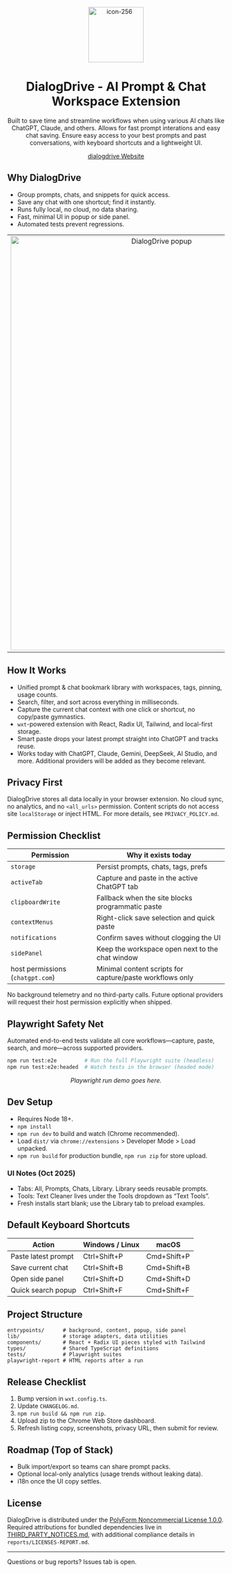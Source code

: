 <p align="center">
  <img width="128" height="128" alt="icon-256" src="https://github.com/user-attachments/assets/85d4c29f-d78e-443c-baf1-2b3fc0a0afde" />
</p>
<h1 align="center">DialogDrive - AI Prompt & Chat Workspace Extension</h1>

<p align="center">
  Built to save time and streamline workflows when using various AI chats like ChatGPT, Claude, and others. Allows for fast prompt interations and easy chat saving. Ensure easy access to your best prompts and past conversations, with keyboard shortcuts and a lightweight UI.
</p>
<p align="center">
  <a href="https://dialogdrive.eidheim.org/">dialogdrive Website</a>
</p>

## Why DialogDrive

- Group prompts, chats, and snippets for quick access.
- Save any chat with one shortcut; find it instantly.
- Runs fully local, no cloud, no data sharing.
- Fast, minimal UI in popup or side panel.
- Automated tests prevent regressions.

<table>
  <tr>
    <td align="center" width="50%">
      <img width="683" height="957" alt="DialogDrive popup" src="https://github.com/user-attachments/assets/31906a60-a3bb-47a7-b68d-e7d00d53dba6" />
    </td>
    <td align="center" width="50%">
      <img alt="DialogDrive side panel" src="https://github.com/user-attachments/assets/ada94d43-6239-4c78-9551-bd56fa721d05" width="100%" />
    </td>
  </tr>
</table>

## How It Works

- Unified prompt & chat bookmark library with workspaces, tags, pinning, usage counts.
- Search, filter, and sort across everything in milliseconds.
- Capture the current chat context with one click or shortcut, no copy/paste gymnastics.
- `wxt`-powered extension with React, Radix UI, Tailwind, and local-first storage.
- Smart paste drops your latest prompt straight into ChatGPT and tracks reuse.
- Works today with ChatGPT, Claude, Gemini, DeepSeek, AI Studio, and more. Additional providers will be added as they become relevant.

## Privacy First

DialogDrive stores all data locally in your browser extension. No cloud sync, no analytics, and no `<all_urls>` permission. Content scripts do not access site `localStorage` or inject HTML. For more details, see `PRIVACY_POLICY.md`.

## Permission Checklist

| Permission                       | Why it exists today                                            |
| -------------------------------- | -------------------------------------------------------------- |
| `storage`                        | Persist prompts, chats, tags, prefs                            |
| `activeTab`                      | Capture and paste in the active ChatGPT tab                    |
| `clipboardWrite`                 | Fallback when the site blocks programmatic paste               |
| `contextMenus`                   | Right-click save selection and quick paste                     |
| `notifications`                  | Confirm saves without clogging the UI                          |
| `sidePanel`                      | Keep the workspace open next to the chat window                |
| host permissions (`chatgpt.com`) | Minimal content scripts for capture/paste workflows only       |

No background telemetry and no third-party calls. Future optional providers will request their host permission explicitly when shipped.

## Playwright Safety Net
Automated end-to-end tests validate all core workflows—capture, paste, search, and more—across supported providers.

```bash
npm run test:e2e         # Run the full Playwright suite (headless)
npm run test:e2e:headed  # Watch tests in the browser (headed mode)
```

<p align="center">
  <!-- Drop in a GIF or MP4 of the Playwright run -->
  <em>Playwright run demo goes here.</em>
</p>

## Dev Setup

- Requires Node 18+.
- `npm install`
- `npm run dev` to build and watch (Chrome recommended).
- Load `dist/` via `chrome://extensions` > Developer Mode > Load unpacked.
- `npm run build` for production bundle, `npm run zip` for store upload.

### UI Notes (Oct 2025)

- Tabs: All, Prompts, Chats, Library. Library seeds reusable prompts.
- Tools: Text Cleaner lives under the Tools dropdown as “Text Tools”.
- Fresh installs start blank; use the Library tab to preload examples.

## Default Keyboard Shortcuts

| Action              | Windows / Linux | macOS       |
| ------------------- | --------------- | ----------- |
| Paste latest prompt | Ctrl+Shift+P    | Cmd+Shift+P |
| Save current chat   | Ctrl+Shift+B    | Cmd+Shift+B |
| Open side panel     | Ctrl+Shift+D    | Cmd+Shift+D |
| Quick search popup  | Ctrl+Shift+F    | Cmd+Shift+F |

## Project Structure

```
entrypoints/      # background, content, popup, side panel
lib/              # storage adapters, data utilities
components/       # React + Radix UI pieces styled with Tailwind
types/            # Shared TypeScript definitions
tests/            # Playwright suites
playwright-report # HTML reports after a run
```

## Release Checklist

1. Bump version in `wxt.config.ts`.
2. Update `CHANGELOG.md`.
3. `npm run build && npm run zip`.
4. Upload zip to the Chrome Web Store dashboard.
5. Refresh listing copy, screenshots, privacy URL, then submit for review.

## Roadmap (Top of Stack)

- Bulk import/export so teams can share prompt packs.
- Optional local-only analytics (usage trends without leaking data).
- i18n once the UI copy settles.

## License

DialogDrive is distributed under the [PolyForm Noncommercial License 1.0.0](LICENSE). Required attributions for bundled dependencies live in [THIRD_PARTY_NOTICES.md](THIRD_PARTY_NOTICES.md), with additional compliance details in `reports/LICENSES-REPORT.md`.

---

Questions or bug reports? Issues tab is open.
